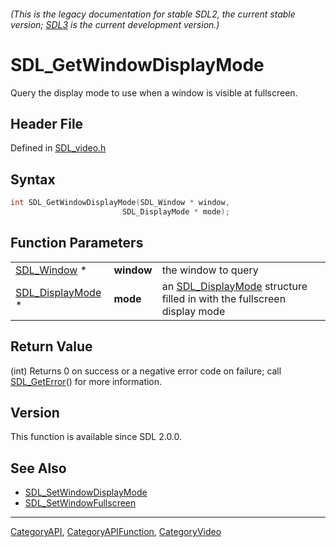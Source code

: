###### (This is the legacy documentation for stable SDL2, the current stable version; [SDL3](https://wiki.libsdl.org/SDL3/) is the current development version.)
# SDL_GetWindowDisplayMode

Query the display mode to use when a window is visible at fullscreen.

## Header File

Defined in [SDL_video.h](https://github.com/libsdl-org/SDL/blob/SDL2/include/SDL_video.h)

## Syntax

```c
int SDL_GetWindowDisplayMode(SDL_Window * window,
                         SDL_DisplayMode * mode);
```

## Function Parameters

|                                      |            |                                                                                            |
| ------------------------------------ | ---------- | ------------------------------------------------------------------------------------------ |
| [SDL_Window](SDL_Window) *           | **window** | the window to query                                                                        |
| [SDL_DisplayMode](SDL_DisplayMode) * | **mode**   | an [SDL_DisplayMode](SDL_DisplayMode) structure filled in with the fullscreen display mode |

## Return Value

(int) Returns 0 on success or a negative error code on failure; call
[SDL_GetError](SDL_GetError)() for more information.

## Version

This function is available since SDL 2.0.0.

## See Also

- [SDL_SetWindowDisplayMode](SDL_SetWindowDisplayMode)
- [SDL_SetWindowFullscreen](SDL_SetWindowFullscreen)

----
[CategoryAPI](CategoryAPI), [CategoryAPIFunction](CategoryAPIFunction), [CategoryVideo](CategoryVideo)

